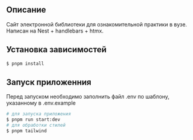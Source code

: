 ## Описание

Сайт электронной библиотеки для ознакомительной практики в вузе. Написан на Nest + handlebars + htmx.

## Установка зависимостей

```bash
$ pnpm install
```

## Запуск приложенния

Перед запуском необходимо заполнить файл .env по шаблону, указанному в .env.example

```bash
# для запуска приложения
$ pnpm run start:dev
# для обработки стилей
$ pnpm tailwind
```
